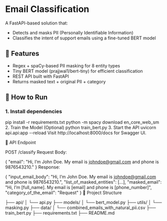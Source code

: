# Email Classification 

A FastAPI-based solution that:

- Detects and masks PII (Personally Identifiable Information)
- Classifies the intent of support emails using a fine-tuned BERT model

## 🔧 Features

- Regex + spaCy-based PII masking for 8 entity types
- Tiny BERT model (prajjwal1/bert-tiny) for efficient classification
- REST API built with FastAPI
- Returns masked text + original PII + category

## 🚀 How to Run

### 1. Install dependencies


pip install -r requirements.txt
python -m spacy download en_core_web_sm
2. Train the Model (Optional)
python train_bert.py
3. Start the API
uvicorn api.api:app --reload
Visit http://localhost:8000/docs for Swagger UI.

🎯 API Endpoint

POST /classify
Request Body:

{
  "email": "Hi, I’m John Doe. My email is johndoe@gmail.com and phone is 9876543210."
}
Response:

{
  "input_email_body": "Hi, I’m John Doe. My email is johndoe@gmail.com and phone is 9876543210.",
  "list_of_masked_entities": [...],
  "masked_email": "Hi, I’m [full_name]. My email is [email] and phone is [phone_number]",
  "category_of_the_email": "Request"
}
📁 Project Structure

├── api/
│   └── api.py
├── models/
│   └── bert_model.py
├── utils/
│   └── masking.py
├── data/
│   └── combined_emails_with_natural_pii.csv
├── train_bert.py
├── requirements.txt
├── README.md

